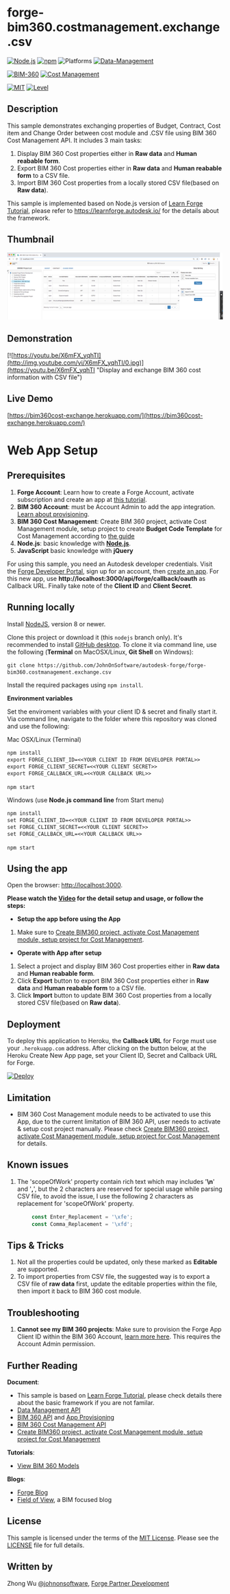 # forge-bim360.costmanagement.exchange.csv

[![Node.js](https://img.shields.io/badge/Node.js-8.0-blue.svg)](https://nodejs.org/)
[![npm](https://img.shields.io/badge/npm-4.0-blue.svg)](https://www.npmjs.com/)
![Platforms](https://img.shields.io/badge/Web-Windows%20%7C%20MacOS%20%7C%20Linux-lightgray.svg)
[![Data-Management](https://img.shields.io/badge/Data%20Management-v1-green.svg)](http://developer.autodesk.com/)

[![BIM-360](https://img.shields.io/badge/BIM%20360-v1-green.svg)](http://developer.autodesk.com/)
[![Cost Management](https://img.shields.io/badge/Cost%20Management-v1%20beta-green.svg)](http://developer.autodesk.com/)

[![MIT](https://img.shields.io/badge/License-MIT-blue.svg)](http://opensource.org/licenses/MIT)
[![Level](https://img.shields.io/badge/Level-Intermediate-blue.svg)](http://developer.autodesk.com/)


## Description
This sample demonstrates exchanging properties of Budget, Contract, Cost item and Change Order between cost module and .CSV file using BIM 360 Cost Management API. It includes 3 main tasks:
1. Display BIM 360 Cost properties either in **Raw data** and **Human reabable form**.
2. Export BIM 360 Cost properties either in **Raw data** and **Human reabable form** to a CSV file.
3. Import BIM 360 Cost properties from a locally stored CSV file(based on **Raw data**).

This sample is implemented based on Node.js version of [Learn Forge Tutorial](https://github.com/Autodesk-Forge/learn.forge.viewhubmodels/tree/nodejs), please refer to https://learnforge.autodesk.io/ for the details about the framework.

## Thumbnail
![thumbnail](/thumbnail.png)  

## Demonstration
[![https://youtu.be/X6mFX_yqhTI](http://img.youtube.com/vi/X6mFX_yqhTI/0.jpg)](https://youtu.be/X6mFX_yqhTI "Display and exchange BIM 360 cost information with CSV file")


## Live Demo
[https://bim360cost-exchange.herokuapp.com/](https://bim360cost-exchange.herokuapp.com/)


# Web App Setup

## Prerequisites

1. **Forge Account**: Learn how to create a Forge Account, activate subscription and create an app at [this tutorial](http://learnforge.autodesk.io/#/account/). 
2. **BIM 360 Account**: must be Account Admin to add the app integration. [Learn about provisioning](https://forge.autodesk.com/blog/bim-360-docs-provisioning-forge-apps). 
3. **BIM 360 Cost Management**: Create BIM 360 project, activate Cost Management module, setup project to create **Budget Code Template** for Cost Management according to [the guide](https://help.autodesk.com/view/BIM360D/ENU/?guid=BIM360D_Cost_Management_getting_started_with_cost_management_html)
4. **Node.js**: basic knowledge with [**Node.js**](https://nodejs.org/en/).
5. **JavaScript** basic knowledge with **jQuery**

For using this sample, you need an Autodesk developer credentials. Visit the [Forge Developer Portal](https://developer.autodesk.com), sign up for an account, then [create an app](https://developer.autodesk.com/myapps/create). For this new app, use **http://localhost:3000/api/forge/callback/oauth** as Callback URL. Finally take note of the **Client ID** and **Client Secret**.


## Running locally

Install [NodeJS](https://nodejs.org), version 8 or newer.

Clone this project or download it (this `nodejs` branch only). It's recommended to install [GitHub desktop](https://desktop.github.com/). To clone it via command line, use the following (**Terminal** on MacOSX/Linux, **Git Shell** on Windows):

    git clone https://github.com/JohnOnSoftware/autodesk-forge/forge-bim360.costmanagement.exchange.csv

Install the required packages using `npm install`.


**Environment variables**

Set the enviroment variables with your client ID & secret and finally start it. Via command line, navigate to the folder where this repository was cloned and use the following:

Mac OSX/Linux (Terminal)

    npm install
    export FORGE_CLIENT_ID=<<YOUR CLIENT ID FROM DEVELOPER PORTAL>>
    export FORGE_CLIENT_SECRET=<<YOUR CLIENT SECRET>>
    export FORGE_CALLBACK_URL=<<YOUR CALLBACK URL>>

    npm start

Windows (use **Node.js command line** from Start menu)

    npm install
    set FORGE_CLIENT_ID=<<YOUR CLIENT ID FROM DEVELOPER PORTAL>>
    set FORGE_CLIENT_SECRET=<<YOUR CLIENT SECRET>>
    set FORGE_CALLBACK_URL=<<YOUR CALLBACK URL>>

    npm start

## Using the app

Open the browser: [http://localhost:3000](http://localhost:3000). 

**Please watch the [Video](https://youtu.be/X6mFX_yqhTI) for the detail setup and usage, or follow the steps:**

- **Setup the app before using the App**
1. Make sure to [Create BIM360 project, activate Cost Management module, setup project for Cost Management](https://help.autodesk.com/view/BIM360D/ENU/?guid=BIM360D_Cost_Management_getting_started_with_cost_management_html).


- **Operate with App after setup**
1. Select a project and display BIM 360 Cost properties either in **Raw data** and **Human reabable form**.
2. Click **Export** button to export BIM 360 Cost properties either in **Raw data** and **Human reabable form** to a CSV file.
3. Click **Import** button to update BIM 360 Cost properties from a locally stored CSV file(based on **Raw data**).

## Deployment

To deploy this application to Heroku, the **Callback URL** for Forge must use your `.herokuapp.com` address. After clicking on the button below, at the Heroku Create New App page, set your Client ID, Secret and Callback URL for Forge.

[![Deploy](https://www.herokucdn.com/deploy/button.svg)](https://heroku.com/deploy?template=https://github.com/JohnOnSoftware/forge-bim360.costmanagement.exchange.csv)


## Limitation
- BIM 360 Cost Management module needs to be activated to use this App, due to the current limitation of BIM 360 API, user needs to activate & setup cost project manually. Please check [Create BIM360 project, activate Cost Management module, setup project for Cost Management](https://help.autodesk.com/view/BIM360D/ENU/?guid=BIM360D_Cost_Management_getting_started_with_cost_management_html) for details.


## Known issues
1. The 'scopeOfWork' property contain rich text which may includes '**\n**' and '**,**', but the 2 characters are reserved for special usage while parsing CSV file, to avoid the issue, I use the following 2 characters as replacement for 'scopeOfWork' property.
```js
        const Enter_Replacement = '\xfe';
        const Comma_Replacement = '\xfd';
```
## Tips & Tricks
1. Not all the properties could be updated, only these marked as **Editable** are supported.
2. To import properties from CSV file, the suggested way is to export a CSV file of **raw data** first, update the editable properties within the file, then import it back to BIM 360 cost module.

## Troubleshooting
1. **Cannot see my BIM 360 projects**: Make sure to provision the Forge App Client ID within the BIM 360 Account, [learn more here](https://forge.autodesk.com/blog/bim-360-docs-provisioning-forge-apps). This requires the Account Admin permission.
 
## Further Reading
**Document**:
- This sample is based on [Learn Forge Tutorial](https://github.com/Autodesk-Forge/learn.forge.viewhubmodels/tree/nodejs), please check details there about the basic framework if you are not familar. 
- [Data Management API](https://developer.autodesk.com/en/docs/data/v2/overview/)
- [BIM 360 API](https://developer.autodesk.com/en/docs/bim360/v1/overview/) and [App Provisioning](https://forge.autodesk.com/blog/bim-360-docs-provisioning-forge-apps)
- [BIM 360 Cost Management API](wait-to-be-released)
- [Create BIM360 project, activate Cost Management module, setup project for Cost Management](https://help.autodesk.com/view/BIM360D/ENU/?guid=BIM360D_Cost_Management_getting_started_with_cost_management_html)

**Tutorials**:
- [View BIM 360 Models](http://learnforge.autodesk.io/#/tutorials/viewhubmodels)

**Blogs**:
- [Forge Blog](https://forge.autodesk.com/categories/bim-360-api)
- [Field of View](https://fieldofviewblog.wordpress.com/), a BIM focused blog

## License
This sample is licensed under the terms of the [MIT License](http://opensource.org/licenses/MIT). Please see the [LICENSE](LICENSE) file for full details.

## Written by
Zhong Wu [@johnonsoftware](https://twitter.com/johnonsoftware), [Forge Partner Development](http://forge.autodesk.com)

